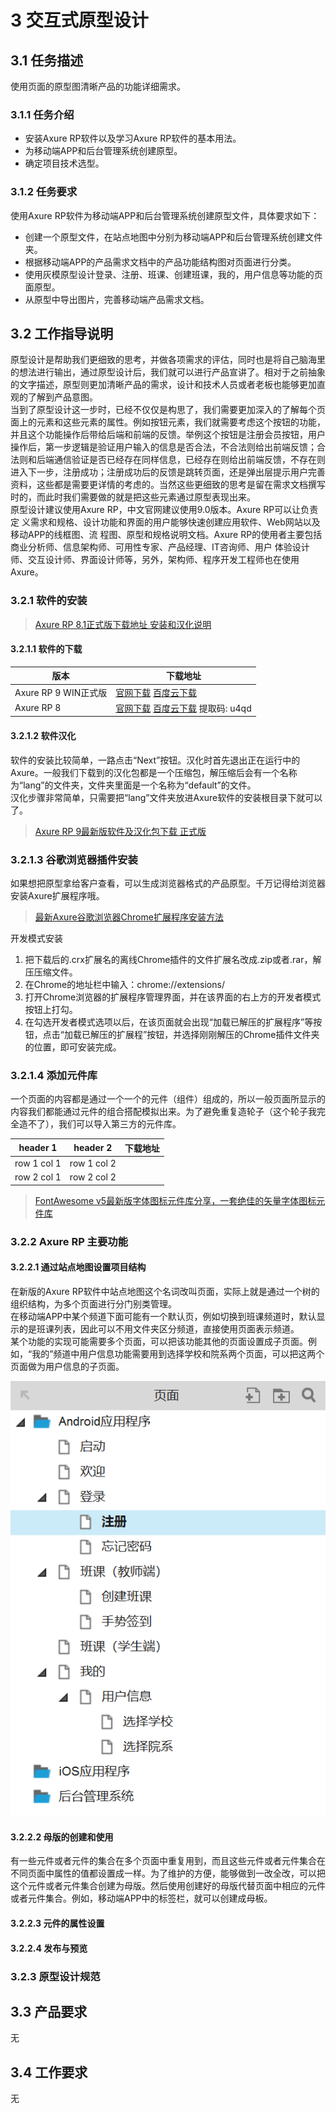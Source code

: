 # 3 交互式原型设计

## 3.1 任务描述

使用页面的原型图清晰产品的功能详细需求。

### 3.1.1 任务介绍

- 安装Axure RP软件以及学习Axure RP软件的基本用法。
- 为移动端APP和后台管理系统创建原型。
- 确定项目技术选型。

### 3.1.2 任务要求

使用Axure RP软件为移动端APP和后台管理系统创建原型文件，具体要求如下：

- 创建一个原型文件，在站点地图中分别为移动端APP和后台管理系统创建文件夹。
- 根据移动端APP的产品需求文档中的产品功能结构图对页面进行分类。
- 使用灰模原型设计登录、注册、班课、创建班课，我的，用户信息等功能的页面原型。
- 从原型中导出图片，完善移动端产品需求文档。

## 3.2 工作指导说明

原型设计是帮助我们更细致的思考，并做各项需求的评估，同时也是将自己脑海里的想法进行输出，通过原型设计后，我们就可以进行产品宣讲了。相对于之前抽象的文字描述，原型则更加清晰产品的需求，设计和技术人员或者老板也能够更加直观的了解到产品意图。  
当到了原型设计这一步时，已经不仅仅是构思了，我们需要更加深入的了解每个页面上的元素和这些元素的属性。例如按钮元素，我们就需要考虑这个按钮的功能，并且这个功能操作后带给后端和前端的反馈。举例这个按钮是注册会员按钮，用户操作后，第一步逻辑是验证用户输入的信息是否合法，不合法则给出前端反馈；合法则和后端通信验证是否已经存在同样信息，已经存在则给出前端反馈，不存在则进入下一步，注册成功；注册成功后的反馈是跳转页面，还是弹出层提示用户完善资料，这些都是需要更详情的考虑的。当然这些更细致的思考是留在需求文档撰写时的，而此时我们需要做的就是把这些元素通过原型表现出来。  
原型设计建议使用Axure RP，中文官网建议使用9.0版本。Axure RP可以让负责定
义需求和规格、设计功能和界面的用户能够快速创建应用软件、Web网站以及移动APP的线框图、流
程图、原型和规格说明文档。Axure RP的使用者主要包括商业分析师、信息架构师、可用性专家、产品经理、IT咨询师、用户
体验设计师、交互设计师、界面设计师等，另外，架构师、程序开发工程师也在使用Axure。

### 3.2.1 软件的安装

> [Axure RP 8.1正式版下载地址 安装和汉化说明](https://www.axure.com.cn/3510/)

#### 3.2.1.1 软件的下载

版本 | 下载地址
---|---
Axure RP 9 WIN正式版 | [官网下载](https://axure.cachefly.net/AxureRP-Setup.exe)  [百度云下载](https://note.youdao.com/)
Axure RP 8 | [官网下载](https://axure.cachefly.net/versions/8-0/AxureRP-Setup-3389.exe)  [百度云下载](https://pan.baidu.com/s/1IXd1Pqju6A3K74osKFEBrw) 提取码: u4qd

#### 3.2.1.2 软件汉化

软件的安装比较简单，一路点击“Next”按钮。汉化时首先退出正在运行中的 Axure。一般我们下载到的汉化包都是一个压缩包，解压缩后会有一个名称为“lang”的文件夹，文件夹里面是一个名称为“default”的文件。  
汉化步骤非常简单，只需要把“lang”文件夹放进Axure软件的安装根目录下就可以了。
>[Axure RP 9最新版软件及汉化包下载 正式版](https://www.axure.com.cn/78629/)

### 3.2.1.3 谷歌浏览器插件安装

如果想把原型拿给客户查看，可以生成浏览器格式的产品原型。千万记得给浏览器安装Axure扩展程序哦。  
> [最新Axure谷歌浏览器Chrome扩展程序安装方法](https://www.axure.com.cn/79769/)

开发模式安装

1. 把下载后的.crx扩展名的离线Chrome插件的文件扩展名改成.zip或者.rar，解压压缩文件。
2. 在Chrome的地址栏中输入：chrome://extensions/
3. 打开Chrome浏览器的扩展程序管理界面，并在该界面的右上方的开发者模式按钮上打勾。
4. 在勾选开发者模式选项以后，在该页面就会出现“加载已解压的扩展程序”等按钮，点击“加载已解压的扩展程”按钮，并选择刚刚解压的Chrome插件文件夹的位置，即可安装完成。

### 3.2.1.4 添加元件库

一个页面的内容都是通过一个一个的元件（组件）组成的，所以一般页面所显示的内容我们都能通过元件的组合搭配模拟出来。为了避免重复造轮子（这个轮子我完全造不了），我们可以导入第三方的元件库。

header 1 | header 2 | 下载地址
---|---|---
row 1 col 1 | row 1 col 2 |
row 2 col 1 | row 2 col 2 |

>[FontAwesome v5最新版字体图标元件库分享，一套绝佳的矢量字体图标元件库](https://www.axure.com.cn/78816/)

### 3.2.2 Axure RP 主要功能

#### 3.2.2.1 通过站点地图设置项目结构

在新版的Axure RP软件中站点地图这个名词改叫页面，实际上就是通过一个树的组织结构，为多个页面进行分门别类管理。  
在移动端APP中某个频道下面可能有一个默认页，例如切换到班课频道时，默认显示的是班课列表，因此可以不用文件夹区分频道，直接使用页面表示频道。  
某个功能的实现可能需要多个页面，可以把该功能其他的页面设置成子页面。例如，“我的”频道中用户信息功能需要用到选择学校和院系两个页面，可以把这两个页面做为用户信息的子页面。

![原型站点地图](./image/原型站点地图.png)

#### 3.2.2.2 母版的创建和使用

有一些元件或者元件的集合在多个页面中重复用到，而且这些元件或者元件集合在不同页面中属性的值都设置成一样。为了维护的方便，能够做到一改全改，可以把这个元件或者元件集合创建为母版。然后使用创建好的母版代替页面中相应的元件或者元件集合。例如，移动端APP中的标签栏，就可以创建成母板。

#### 3.2.2.3 元件的属性设置

#### 3.2.2.4 发布与预览

### 3.2.3 原型设计规范

## 3.3 产品要求

无

## 3.4 工作要求

无
